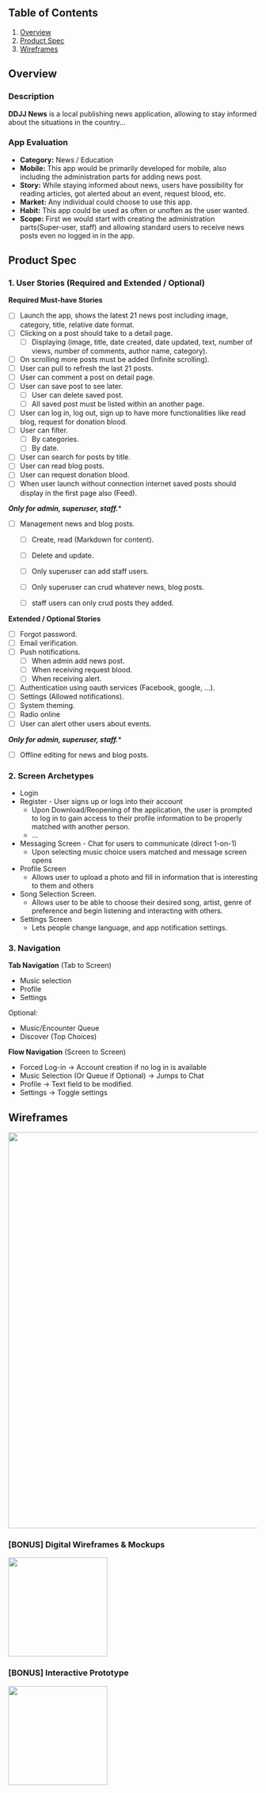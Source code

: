 
## Table of Contents
1. [Overview](#Overview)
1. [Product Spec](#Product-Spec)
1. [Wireframes](#Wireframes)

## Overview
### Description
**DDJJ News** is a local publishing news application, allowing to stay informed about the situations in the country...

### App Evaluation
- **Category:** News / Education
- **Mobile:** This app would be primarily developed for mobile, also including the administration parts for adding news post.
- **Story:** While staying informed about news, users have possibility for reading articles, got alerted about an event, request blood, etc.
- **Market:** Any individual could choose to use this app.
- **Habit:** This app could be used as often or unoften as the user wanted.
- **Scope:** First we would start with creating the administration parts(Super-user, staff) and allowing standard users to receive news posts even no logged in in the app.

## Product Spec
### 1. User Stories (Required and Extended / Optional)

**Required Must-have Stories**

- [ ] Launch the app, shows the latest 21 news post including image, category, title, relative date format. 
- [ ] Clicking on a post should take to a detail page.
  - [ ] Displaying (image, title, date created, date updated, text, number of views, number of  comments, author name, category).
- [ ] On scrolling more posts must be added (Infinite scrolling).
- [ ] User can pull to refresh the last 21 posts.
- [ ] User can comment a post on detail page.
- [ ] User can save post to see later.
  - [ ] User can delete saved post.
  - [ ] All saved post must be listed within an another page. 
- [ ] User can log in, log out, sign up to have more functionalities like read blog, request for donation blood.
- [ ] User can filter.
  - [ ] By categories.
  - [ ] By date.
- [ ] User can search for posts by title.
- [ ] User can read blog posts.
- [ ] User can request donation blood.
- [ ] When user launch without connection internet saved posts should display in the first page also (Feed).

***Only for admin, superuser, staff.****

- [ ] Management news and blog posts.
  - [ ] Create, read (Markdown for content).
  - [ ] Delete and update.
  - [ ] Only superuser can add staff users.
  - [ ] Only superuser can crud whatever news, blog posts.
  - [ ] staff users can only crud posts they added.



**Extended / Optional Stories**
- [ ] Forgot password.
- [ ] Email verification.
- [ ] Push notifications.
  - [ ] When admin add news post.
  - [ ] When receiving request blood.
  - [ ] When receiving alert.
- [ ] Authentication using oauth services (Facebook, google, ...). 
- [ ] Settings (Allowed notifications).
- [ ] System theming.
- [ ] Radio online
- [ ] User can alert other users about events.

***Only for admin, superuser, staff.****
- [ ] Offline editing for news and blog posts.


### 2. Screen Archetypes

* Login 
* Register - User signs up or logs into their account
   * Upon Download/Reopening of the application, the user is prompted to log in to gain access to their profile information to be properly matched with another person. 
   * ...
* Messaging Screen - Chat for users to communicate (direct 1-on-1)
   * Upon selecting music choice users matched and message screen opens
* Profile Screen 
   * Allows user to upload a photo and fill in information that is interesting to them and others
* Song Selection Screen.
   * Allows user to be able to choose their desired song, artist, genre of preference and begin listening and interacting with others.
* Settings Screen
   * Lets people change language, and app notification settings.

### 3. Navigation

**Tab Navigation** (Tab to Screen)

* Music selection
* Profile
* Settings

Optional:
* Music/Encounter Queue
* Discover (Top Choices)

**Flow Navigation** (Screen to Screen)
* Forced Log-in -> Account creation if no log in is available
* Music Selection (Or Queue if Optional) -> Jumps to Chat
* Profile -> Text field to be modified. 
* Settings -> Toggle settings

## Wireframes
<img src="https://i.imgur.com/9CrjH1K.jpg" width=800><br>

### [BONUS] Digital Wireframes & Mockups
<img src="https://i.imgur.com/lYHn37F.jpg" height=200>

### [BONUS] Interactive Prototype
<img src="https://i.imgur.com/AiKfE5g.gif" width=200>
